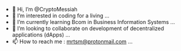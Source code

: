 - 👋 Hi, I’m @CryptoMessiah 
- 👀 I’m interested in coding for a living ...
- 🌱 I’m currently learning Bcom in Business Information Systems ...
- 💞️ I’m looking to collaborate on development of decentralized applications (dApps) ...
- 📫 How to reach me : mrtsm@protonmail.com ...

<!---
CryptoMessiah/CryptoMessiah is a ✨ special ✨ repository because its `README.md` (this file) appears on your GitHub profile.
You can click the Preview link to take a look at your changes.
--->
